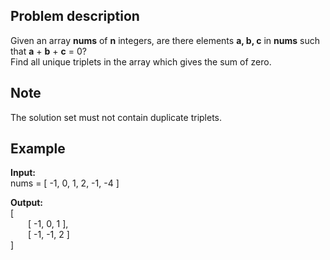 ## Problem description

Given an array **nums** of **n** integers, are there elements **a, b, c** 
in **nums** such that **a** + **b** + **c** = 0?<br> 
Find all unique triplets in the array which gives the sum of zero.

## Note

The solution set must not contain duplicate triplets.

## Example

**Input:**<br>
nums = [ -1, 0, 1, 2, -1, -4 ]

**Output:**<br>
[<br>
  [ -1, 0, 1 ],<br> 
  [ -1, -1, 2 ]<br>
]
